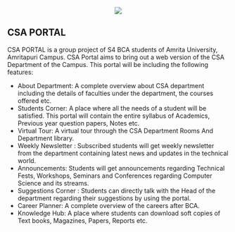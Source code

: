 <p align="center"><img src="https://s28.postimg.org/ygfwuqskt/csa.png"></p>



## CSA PORTAL

CSA PORTAL is a group project of S4 BCA students of Amrita University, Amritapuri Campus. CSA Portal aims to bring out a web version of the CSA Department of the Campus. This portal will be including the following features:

- About Department: A complete overview about CSA department including the details of faculties under the department, the courses offered etc.
- Students Corner: A place where all the needs of a student will be satisfied. This portal will contain the entire syllabus of Academics, Previous year question papers, Notes etc.
- Virtual Tour: A virtual tour through the CSA Department Rooms And Department library.
- Weekly Newsletter : Subscribed students will get weekly newsletter from the department containing latest news and updates in the technical world.
- Announcements: Students will get announcements regarding Technical Fests, Workshops, Seminars and Conferences regarding Computer Science and its streams.
- Suggestions Corner : Students can directly talk with the Head of the department regarding their suggestions by using the portal.
- Career Planner: A complete overview of the careers after BCA.
- Knowledge Hub: A place where students can download soft copies of Text books, Magazines, Papers, Reports etc.
